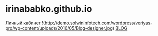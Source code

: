 # irinababko.github.io
[Личный кабинет](https://irinababko.github.io/profile.html)
!(http://demo.solwininfotech.com/wordpress/veriyas-pro/wp-content/uploads/2016/05/Blog-designer.jpg)
[BLOG](https://irinababko.github.io/blog.html)

